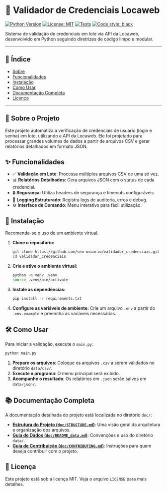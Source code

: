 # 🔐 Validador de Credenciais Locaweb

[![Python Version](https://img.shields.io/badge/python-3.12+-blue.svg)](https://www.python.org/downloads/)
[![License: MIT](https://img.shields.io/badge/License-MIT-yellow.svg)](https://opensource.org/licenses/MIT)
[![Tests](https://img.shields.io/badge/tests-passing-green.svg)](tests/)
[![Code style: black](https://img.shields.io/badge/code%20style-black-000000.svg)](https://github.com/psf/black)

Sistema de validação de credenciais em lote via API da Locaweb, desenvolvido em Python seguindo diretrizes de código limpo e modular.

---

## 📖 Índice

- [Sobre](#-sobre-o-projeto)
- [Funcionalidades](#-funcionalidades)
- [Instalação](#-instalação)
- [Como Usar](#-como-usar)
- [Documentação Completa](#-documentação-completa)
- [Licença](#-licença)

---

## 🎯 Sobre o Projeto

Este projeto automatiza a verificação de credenciais de usuário (login e senha) em lote, utilizando a API da Locaweb. Ele foi projetado para processar grandes volumes de dados a partir de arquivos CSV e gerar relatórios detalhados em formato JSON.

## ✨ Funcionalidades

-   ✅ **Validação em Lote**: Processa múltiplos arquivos CSV de uma só vez.
-   📊 **Relatórios Detalhados**: Gera arquivos JSON com o status de cada credencial.
-   🔒 **Segurança**: Utiliza headers de segurança e timeouts configuráveis.
-   📝 **Logging Estruturado**: Registra logs de auditoria, erros e debug.
-   ⚙️ **Interface de Comando**: Menu interativo para fácil utilização.

## 🚀 Instalação

Recomenda-se o uso de um ambiente virtual.

1.  **Clone o repositório:**
    ```bash
    git clone https://github.com/seu-usuario/validador_credenciais.git
    cd validador_credenciais
    ```

2.  **Crie e ative o ambiente virtual:**
    ```bash
    python -m venv .venv
    source .venv/bin/activate
    ```

3.  **Instale as dependências:**
    ```bash
    pip install -r requirements.txt
    ```

4.  **Configure as variáveis de ambiente:**
    Crie um arquivo `.env` a partir do `.env.example` e preencha as variáveis necessárias.

## 🛠️ Como Usar

Para iniciar a validação, execute o `main.py`:

```bash
python main.py
```

1.  **Prepare os arquivos**: Coloque os arquivos `.csv` a serem validados no diretório `data/csv/`.
2.  **Execute o programa**: O menu principal será exibido.
3.  **Acompanhe o resultado**: Os relatórios em `.json` serão salvos em `data/json/`.

## 📚 Documentação Completa

A documentação detalhada do projeto está localizada no diretório `doc/`:

-   **[Estrutura do Projeto (`doc/STRUCTURE.md`)](./doc/STRUCTURE.md)**: Uma visão geral da arquitetura e organização dos arquivos.
-   **[Guia de Dados (`doc/README_data.md`)](./doc/README_data.md)**: Convenções e uso do diretório `data/`.
-   **[Guia de Contribuição (`doc/CONTRIBUTING.md`)](./doc/CONTRIBUTING.md)**: Instruções para quem deseja contribuir com o projeto.

## 📄 Licença

Este projeto está sob a licença MIT. Veja o arquivo `LICENSE` para mais detalhes.
